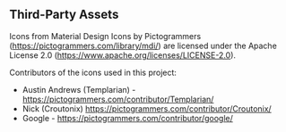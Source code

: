 
## Third-Party Assets

Icons from Material Design Icons by Pictogrammers (https://pictogrammers.com/library/mdi/)
are licensed under the Apache License 2.0 (https://www.apache.org/licenses/LICENSE-2.0).

Contributors of the icons used in this project:
- Austin Andrews (Templarian) - https://pictogrammers.com/contributor/Templarian/
- Nick (Croutonix) https://pictogrammers.com/contributor/Croutonix/
- Google - https://pictogrammers.com/contributor/google/
